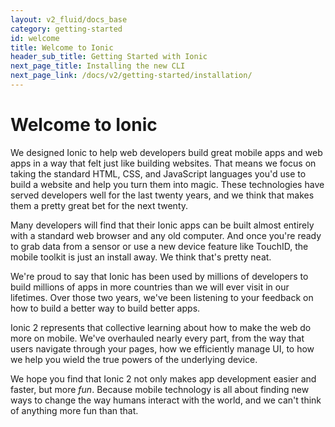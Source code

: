 ```yaml
---
layout: v2_fluid/docs_base
category: getting-started
id: welcome
title: Welcome to Ionic
header_sub_title: Getting Started with Ionic
next_page_title: Installing the new CLI
next_page_link: /docs/v2/getting-started/installation/
---
```


# Welcome to Ionic

We designed Ionic to help web developers build great mobile apps and web apps in a way that felt just like building websites. That means we focus on taking the standard HTML, CSS, and JavaScript languages you'd use to build a website and help you turn them into magic. These technologies have served developers well for the last twenty years, and we think that makes them a pretty great bet for the next twenty.

Many developers will find that their Ionic apps can be built almost entirely with a standard web browser and any old computer. And once you're ready to grab data from a sensor or use a new device feature like TouchID, the mobile toolkit is just an install away. We think that's pretty neat.

We're proud to say that Ionic has been used by millions of developers to build millions of apps in more countries than we will ever visit in our lifetimes. Over those two years, we've been listening to your feedback on how to build a better way to build better apps.

Ionic 2 represents that collective learning about how to make the web do more on mobile. We've overhauled nearly every part, from the way that users navigate through your pages, how we efficiently manage UI, to how we help you wield the true powers of the underlying device.

We hope you find that Ionic 2 not only makes app development easier and faster, but more *fun*. Because mobile technology is all about finding new ways to change the way humans interact with the world, and we can't think of anything more fun than that.
